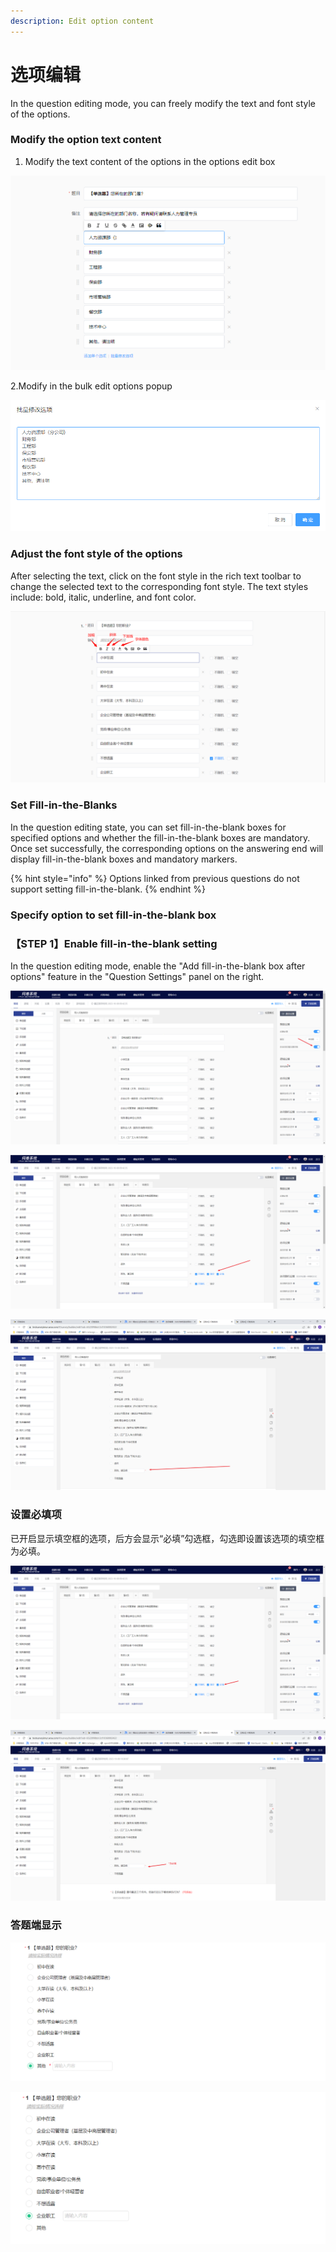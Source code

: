 ```yaml
---
description: Edit option content
---
```


# 选项编辑

In the question editing mode, you can freely modify the text and font style of the options.

### Modify the option text content

1. Modify the text content of the options in the options edit box

![Directly modify in the option input box](<../../../.gitbook/assets/image (278).png>)

&#x20;  2.Modify in the bulk edit options popup

![Batch modify options](<../../../.gitbook/assets/image (196).png>)

### Adjust the font style of the options

After selecting the text, click on the font style in the rich text toolbar to change the selected text to the corresponding font style. The text styles include: bold, italic, underline, and font color.

![选定文本后即可修改字体样式](../../../.gitbook/assets/Snipaste_2023-10-17_11-52-53.png)

### Set Fill-in-the-Blanks

In the question editing state, you can set fill-in-the-blank boxes for specified options and whether the fill-in-the-blank boxes are mandatory. Once set successfully, the corresponding options on the answering end will display fill-in-the-blank boxes and mandatory markers.

{% hint style="info" %}
Options linked from previous questions do not support setting fill-in-the-blank.
{% endhint %}

### Specify option to set fill-in-the-blank box

### 【STEP 1】Enable fill-in-the-blank setting

In the question editing mode, enable the "Add fill-in-the-blank box after options" feature in the "Question Settings" panel on the right.

![Enable "add fill-in-the-blank box after options"](../../../.gitbook/assets/Snipaste_2023-10-08_10-27-49.png)

![勾选“填空”勾选框](../../../.gitbook/assets/Snipaste_2023-10-08_10-28-29.png)

![查看状态下显示填空框](../../../.gitbook/assets/Snipaste_2023-10-08_10-29-07.png)

### 设置必填项

已开启显示填空框的选项，后方会显示“必填”勾选框，勾选即设置该选项的填空框为必填。

![显示“必填”勾选框](../../../.gitbook/assets/Snipaste_2023-10-08_10-30-05.png)

![显示状态下显示必填填空项](../../../.gitbook/assets/Snipaste_2023-10-08_10-31-00.png)

### 答题端显示

![答题端显示必填填空项](../../../.gitbook/assets/Snipaste_2023-10-17_11-54-32.png)

![答题端显示非必填填空项](../../../.gitbook/assets/Snipaste_2023-10-17_11-54-39.png)
